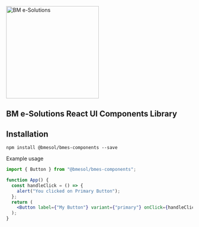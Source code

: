 <img src="https://sp-ao.shortpixel.ai/client/to_webp,q_glossy,ret_img/https://sp-ao.shortpixel.ai/client/to_webp,q_glossy,ret_img/https://www.bmesolutions.in/wp-content/uploads/2021/06/Bmesol.png" width="250" alt="BM e-Solutions">

## BM e-Solutions React UI Components Library

## Installation

```
npm install @bmesol/bmes-components --save
```

Example usage

```jsx
import { Button } from "@bmesol/bmes-components";

function App() {
  const handleClick = () => {
    alert("You clicked on Primary Button");
  };
  return (
    <Button label={"My Button"} variant={"primary"} onClick={handleClick} />
  );
}
```